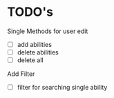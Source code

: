 # TODO's
Single Methods for user edit
- [ ] add abilities
- [ ] delete abilities
- [ ] delete all

Add Filter
- [ ] filter for searching single ability